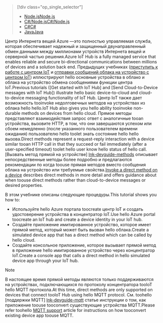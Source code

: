 > [!div class="op_single_selector"]
> * [<span data-ttu-id="6bab0-101">Node.js</span><span class="sxs-lookup"><span data-stu-id="6bab0-101">Node.js</span></span>](../articles/iot-hub/iot-hub-node-node-direct-methods.md)
> * [<span data-ttu-id="6bab0-102">C#/Node.js</span><span class="sxs-lookup"><span data-stu-id="6bab0-102">C#/Node.js</span></span>](../articles/iot-hub/iot-hub-csharp-node-direct-methods.md)
> * [<span data-ttu-id="6bab0-103">C#</span><span class="sxs-lookup"><span data-stu-id="6bab0-103">C#</span></span>](../articles/iot-hub/iot-hub-csharp-csharp-direct-methods.md)
> * [<span data-ttu-id="6bab0-104">Java</span><span class="sxs-lookup"><span data-stu-id="6bab0-104">Java</span></span>](../articles/iot-hub/iot-hub-java-java-direct-methods.md)

<span data-ttu-id="6bab0-105">Центр Интернета вещей Azure —это полностью управляемая служба, которая обеспечивает надежный и защищенный двунаправленный обмен данными между миллионами устройств Интернета вещей и серверной частью решения.</span><span class="sxs-lookup"><span data-stu-id="6bab0-105">Azure IoT Hub is a fully managed service that enables reliable and secure bi-directional communications between millions of devices and a solution back end.</span></span> <span data-ttu-id="6bab0-106">Предыдущих учебниках ([приступить к работе с центром IoT] и [отправки сообщений облака на устройство с центром IoT]) иллюстрируют hello основные устройства в облако и облака на устройство обмена сообщениями функции центра IoT.</span><span class="sxs-lookup"><span data-stu-id="6bab0-106">Previous tutorials ([Get started with IoT Hub] and [Send Cloud-to-Device messages with IoT Hub]) illustrate hello basic device-to-cloud and cloud-to-device messaging functionality of IoT Hub.</span></span> <span data-ttu-id="6bab0-107">Центр IoT также дает возможность tooinvoke недолговечных методов на устройствах из облака hello hello.</span><span class="sxs-lookup"><span data-stu-id="6bab0-107">IoT Hub also gives you hello ability tooinvoke non-durable methods on devices from hello cloud.</span></span> <span data-ttu-id="6bab0-108">Прямое методы представляют взаимодействия запрос ответ с аналогичные tooan устройства, вызовите HTTP, в том, что они завершаются успехом или сбоем немедленно (после указанного пользователем времени ожидания) пользователю hello toolet знать состояние hello hello вызова.</span><span class="sxs-lookup"><span data-stu-id="6bab0-108">Direct methods represent a request-reply interaction with a device similar tooan HTTP call in that they succeed or fail immediately (after a user-specified timeout) toolet hello user know hello status of hello call.</span></span> <span data-ttu-id="6bab0-109">[Вызвать метод прямой на устройстве] [ lnk-devguide-methods] описывает непосредственные методы более подробно и предлагаются рекомендации по когда toouse прямая методов вместо сообщения облака на устройство или требуемые свойства.</span><span class="sxs-lookup"><span data-stu-id="6bab0-109">[Invoke a direct method on a device][lnk-devguide-methods] describes direct methods in more detail and offers guidance about when toouse direct methods rather than cloud-to-device messages or desired properties.</span></span>

<span data-ttu-id="6bab0-110">В этом учебнике описаны следующие процедуры.</span><span class="sxs-lookup"><span data-stu-id="6bab0-110">This tutorial shows you how to:</span></span>

* <span data-ttu-id="6bab0-111">Используйте hello Azure портала toocreate центр IoT и создать удостоверение устройства в концентратор IoT.</span><span class="sxs-lookup"><span data-stu-id="6bab0-111">Use hello Azure portal toocreate an IoT hub and create a device identity in your IoT hub.</span></span>
* <span data-ttu-id="6bab0-112">Создайте приложение имитированное устройство, которое имеет прямой метод, который может быть вызван hello облака.</span><span class="sxs-lookup"><span data-stu-id="6bab0-112">Create a simulated device app that has a direct method which can be called by hello cloud.</span></span>
* <span data-ttu-id="6bab0-113">Создайте консольное приложение, которое вызывает прямой метод в приложение hello имитированное устройство через концентратор IoT.</span><span class="sxs-lookup"><span data-stu-id="6bab0-113">Create a console app that calls a direct method in hello simulated device app through your IoT hub.</span></span>

> [!NOTE]
> <span data-ttu-id="6bab0-114">В настоящее время прямой методы являются только поддерживаются на устройствах, подключающихся по протоколу концентратора tooIoT hello MQTT протокола.</span><span class="sxs-lookup"><span data-stu-id="6bab0-114">At this time, direct methods are only supported on devices that connect tooIoT Hub using hello MQTT protocol.</span></span> <span data-ttu-id="6bab0-115">См. toohello [поддержки MQTT] [ lnk-devguide-mqtt] статье инструкции о том, как приложение toouse tooconvert существующие устройства MQTT.</span><span class="sxs-lookup"><span data-stu-id="6bab0-115">Please refer toohello [MQTT support][lnk-devguide-mqtt] article for instructions on how tooconvert existing device app toouse MQTT.</span></span>


[lnk-devguide-methods]: ../articles/iot-hub/iot-hub-devguide-direct-methods.md
[lnk-devguide-mqtt]: ../articles/iot-hub/iot-hub-mqtt-support.md

[отправки сообщений облака на устройство с центром IoT]: ../articles/iot-hub/iot-hub-csharp-csharp-c2d.md
[приступить к работе с центром IoT]: ../articles/iot-hub/iot-hub-node-node-getstarted.md